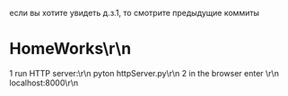если вы хотите увидеть д.з.1, то смотрите предыдущие коммиты
# HomeWorks\r\n
1 run HTTP server:\r\n
  pyton httpServer.py\r\n
2 in the browser enter \r\n
  localhost:8000\r\n

